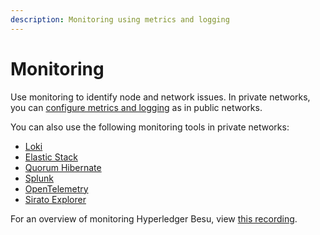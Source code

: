 ```yaml
---
description: Monitoring using metrics and logging
---
```


# Monitoring

Use monitoring to identify node and network issues. In private networks, you can [configure metrics and logging](../../../public-networks/how-to/monitor/index.md) as in public networks.

You can also use the following monitoring tools in private networks:

- [Loki](loki.md)
- [Elastic Stack](elastic-stack.md)
- [Quorum Hibernate](quorum-hibernate.md)
- [Splunk](splunk.md)
- [OpenTelemetry](opentelemetry.md)
- [Sirato Explorer](sirato-explorer.md)

For an overview of monitoring Hyperledger Besu, view [this recording](https://www.youtube.com/watch?v=7BuutRe0I28&feature=youtu.be).
